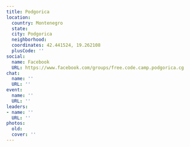 ```yaml
---
title: Podgorica
location:
  country: Montenegro
  state: 
  city: Podgorica
  neighborhood: 
  coordinates: 42.441524, 19.262108
  plusCode: ''
social:
  name: Facebook
  URL: https://www.facebook.com/groups/free.code.camp.podgorica.cg
chat:
  name: ''
  URL: ''
event:
  name: ''
  URL: ''
leaders:
- name: ''
  URL: ''
photos:
  old: 
  cover: ''
---
```

